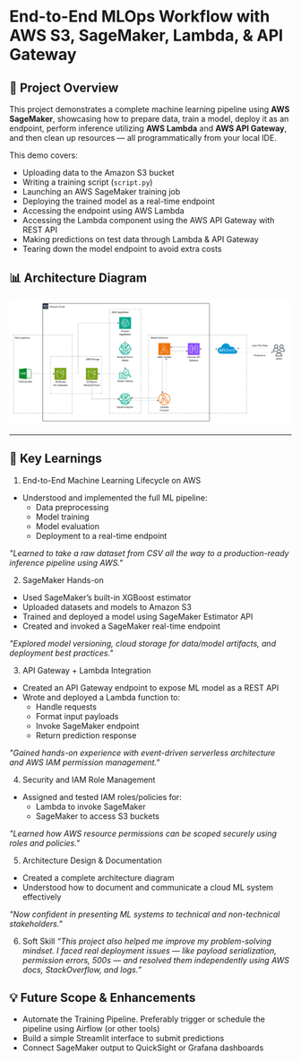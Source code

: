 # End-to-End MLOps Workflow with AWS S3, SageMaker, Lambda, & API Gateway

## 🚀 Project Overview
This project demonstrates a complete machine learning pipeline using **AWS SageMaker**, showcasing how to prepare data, train a model, deploy it as an endpoint, perform inference utilizing **AWS Lambda** and **AWS API Gateway**, and then clean up resources — all programmatically from your local IDE.

This demo covers:

- Uploading data to the Amazon S3 bucket
- Writing a training script (`script.py`)
- Launching an AWS SageMaker training job
- Deploying the trained model as a real-time endpoint
- Accessing the endpoint using AWS Lambda
- Accessing the Lambda component using the AWS API Gateway with REST API
- Making predictions on test data through Lambda & API Gateway 
- Tearing down the model endpoint to avoid extra costs

## 📊 Architecture Diagram

![MLOps Architecture](assets/architecture.png)

---

## 🧠 Key Learnings

1. End-to-End Machine Learning Lifecycle on AWS
- Understood and implemented the full ML pipeline:
  - Data preprocessing
  - Model training
  - Model evaluation
  - Deployment to a real-time endpoint

*"Learned to take a raw dataset from CSV all the way to a production-ready inference pipeline using AWS."*

2. SageMaker Hands-on
- Used SageMaker’s built-in XGBoost estimator
- Uploaded datasets and models to Amazon S3
- Trained and deployed a model using SageMaker Estimator API
- Created and invoked a SageMaker real-time endpoint

*"Explored model versioning, cloud storage for data/model artifacts, and deployment best practices."*

3. API Gateway + Lambda Integration
- Created an API Gateway endpoint to expose ML model as a REST API
- Wrote and deployed a Lambda function to:
  - Handle requests
  - Format input payloads
  - Invoke SageMaker endpoint
  - Return prediction response

*"Gained hands-on experience with event-driven serverless architecture and AWS IAM permission management."*

4. Security and IAM Role Management
- Assigned and tested IAM roles/policies for:
  - Lambda to invoke SageMaker
  - SageMaker to access S3 buckets

*"Learned how AWS resource permissions can be scoped securely using roles and policies."*

5. Architecture Design & Documentation
- Created a complete architecture diagram
- Understood how to document and communicate a cloud ML system effectively

*"Now confident in presenting ML systems to technical and non-technical stakeholders."*

6. Soft Skill
*“This project also helped me improve my problem-solving mindset. I faced real deployment issues — like payload serialization, permission errors, 500s — and resolved them independently using AWS docs, StackOverflow, and logs.”*

## 💡 Future Scope & Enhancements
- Automate the Training Pipeline. Preferably trigger or schedule the pipeline using Airflow (or other tools)
- Build a simple Streamlit interface to submit predictions
- Connect SageMaker output to QuickSight or Grafana dashboards

